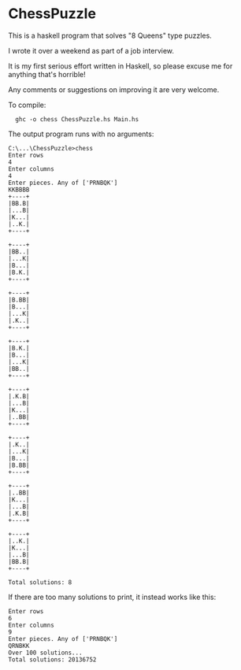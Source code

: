 ChessPuzzle
===========

This is a haskell program that solves "8 Queens" type puzzles.

I wrote it over a weekend as part of a job interview.

It is my first serious effort written in Haskell, so please excuse me for anything that's horrible!

Any comments or suggestions on improving it are very welcome.

To compile:
```
  ghc -o chess ChessPuzzle.hs Main.hs
```
The output program runs with no arguments:
```
C:\...\ChessPuzzle>chess
Enter rows
4
Enter columns
4
Enter pieces. Any of ['PRNBQK']
KKBBBB
+----+
|BB.B|
|...B|
|K...|
|..K.|
+----+

+----+
|BB..|
|...K|
|B...|
|B.K.|
+----+

+----+
|B.BB|
|B...|
|...K|
|.K..|
+----+

+----+
|B.K.|
|B...|
|...K|
|BB..|
+----+

+----+
|.K.B|
|...B|
|K...|
|..BB|
+----+

+----+
|.K..|
|...K|
|B...|
|B.BB|
+----+

+----+
|..BB|
|K...|
|...B|
|.K.B|
+----+

+----+
|..K.|
|K...|
|...B|
|BB.B|
+----+

Total solutions: 8
```
If there are too many solutions to print, it instead works like this:

```
Enter rows
6
Enter columns
9
Enter pieces. Any of ['PRNBQK']
QRNBKK
Over 100 solutions...
Total solutions: 20136752
```
